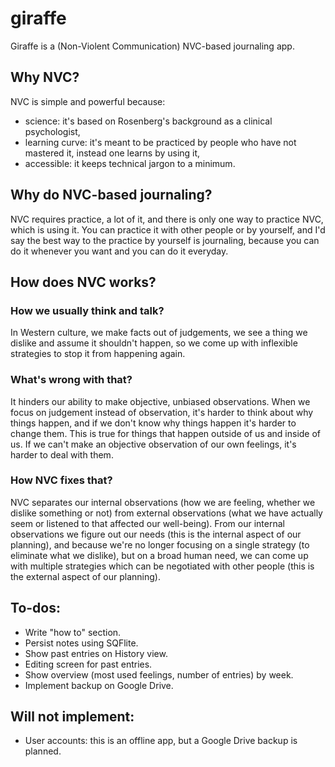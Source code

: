 # giraffe
Giraffe is a (Non-Violent Communication) NVC-based journaling app.

## Why NVC?
NVC is simple and powerful because:
- science: it's based on Rosenberg's background as a clinical psychologist,
- learning curve: it's meant to be practiced by people who have not mastered it, instead one learns by using it,
- accessible: it keeps technical jargon to a minimum.

## Why do NVC-based journaling?
NVC requires practice, a lot of it, and there is only one way to practice NVC, which is using it. You can practice it with other people or by yourself, and I'd say the best way to the practice by yourself is journaling, because you can do it whenever you want and you can do it everyday.

## How does NVC works?

### How we usually think and talk?
In Western culture, we make facts out of judgements, we see a thing we dislike and assume it shouldn't happen, so we come up with inflexible strategies to stop it from happening again.

### What's wrong with that?
It hinders our ability to make objective, unbiased observations. When we focus on judgement instead of observation, it's harder to think about why things happen, and if we don't know why things happen it's harder to change them. This is true for things that happen outside of us and inside of us. If we can't make an objective observation of our own feelings, it's harder to deal with them.

### How NVC fixes that?
NVC separates our internal observations (how we are feeling, whether we dislike something or not) from external observations (what we have actually seem or listened to that affected our well-being). From our internal observations we figure out our needs (this is the internal aspect of our planning), and because we're no longer focusing on a single strategy (to eliminate what we dislike), but on a broad human need, we can come up with multiple strategies which can be negotiated with other people (this is the external aspect of our planning).

## To-dos:
- Write "how to" section.
- Persist notes using SQFlite.
- Show past entries on History view.
- Editing screen for past entries.
- Show overview (most used feelings, number of entries) by week.
- Implement backup on Google Drive.

## Will not implement:
- User accounts: this is an offline app, but a Google Drive backup is planned.